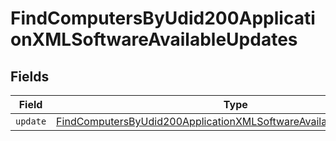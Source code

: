 # FindComputersByUdid200ApplicationXMLSoftwareAvailableUpdates


## Fields

| Field                                                                                                                                                               | Type                                                                                                                                                                | Required                                                                                                                                                            | Description                                                                                                                                                         |
| ------------------------------------------------------------------------------------------------------------------------------------------------------------------- | ------------------------------------------------------------------------------------------------------------------------------------------------------------------- | ------------------------------------------------------------------------------------------------------------------------------------------------------------------- | ------------------------------------------------------------------------------------------------------------------------------------------------------------------- |
| `update`                                                                                                                                                            | [FindComputersByUdid200ApplicationXMLSoftwareAvailableUpdatesUpdate](../../models/operations/findcomputersbyudid200applicationxmlsoftwareavailableupdatesupdate.md) | :heavy_minus_sign:                                                                                                                                                  | N/A                                                                                                                                                                 |